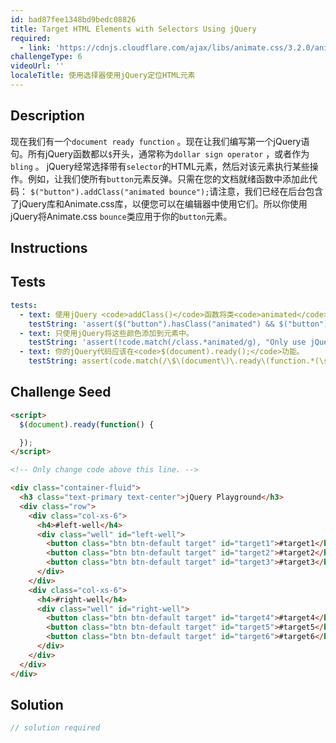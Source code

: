 ```yaml
---
id: bad87fee1348bd9bedc08826
title: Target HTML Elements with Selectors Using jQuery
required:
  - link: 'https://cdnjs.cloudflare.com/ajax/libs/animate.css/3.2.0/animate.css'
challengeType: 6
videoUrl: ''
localeTitle: 使用选择器使用jQuery定位HTML元素
---
```


## Description
<section id="description">现在我们有一个<code>document ready function</code> 。现在让我们编写第一个jQuery语句。所有jQuery函数都以<code>$</code>开头，通常称为<code>dollar sign operator</code> ，或者作为<code>bling</code> 。 jQuery经常选择带有<code>selector</code>的HTML元素，然后对该元素执行某些操作。例如，让我们使所有<code>button</code>元素反弹。只需在您的文档就绪函数中添加此代码： <code>$(&quot;button&quot;).addClass(&quot;animated bounce&quot;);</code>请注意，我们已经在后台包含了jQuery库和Animate.css库，以便您可以在编辑器中使用它们。所以你使用jQuery将Animate.css <code>bounce</code>类应用于你的<code>button</code>元素。 </section>

## Instructions
<section id="instructions">
</section>

## Tests
<section id='tests'>

```yml
tests:
  - text: 使用jQuery <code>addClass()</code>函数将类<code>animated</code>并<code>bounce</code>回到<code>button</code>元素。
    testString: 'assert($("button").hasClass("animated") && $("button").hasClass("bounce"), "Use the jQuery <code>addClass&#40&#41</code> function to give the classes <code>animated</code> and <code>bounce</code> to your <code>button</code> elements.");'
  - text: 只使用jQuery将这些颜色添加到元素中。
    testString: 'assert(!code.match(/class.*animated/g), "Only use jQuery to add these classes to the element.");'
  - text: 你的jQuery代码应该在<code>$(document).ready();</code>功能。
    testString: assert(code.match(/\$\(document\)\.ready\(function.*(\s|\n)*.*button.*.addClass.*\);/g), 'Your jQuery code should be within the <code>$(document).ready();</code> function.');

```

</section>

## Challenge Seed
<section id='challengeSeed'>

<div id='html-seed'>

```html
<script>
  $(document).ready(function() {

  });
</script>

<!-- Only change code above this line. -->

<div class="container-fluid">
  <h3 class="text-primary text-center">jQuery Playground</h3>
  <div class="row">
    <div class="col-xs-6">
      <h4>#left-well</h4>
      <div class="well" id="left-well">
        <button class="btn btn-default target" id="target1">#target1</button>
        <button class="btn btn-default target" id="target2">#target2</button>
        <button class="btn btn-default target" id="target3">#target3</button>
      </div>
    </div>
    <div class="col-xs-6">
      <h4>#right-well</h4>
      <div class="well" id="right-well">
        <button class="btn btn-default target" id="target4">#target4</button>
        <button class="btn btn-default target" id="target5">#target5</button>
        <button class="btn btn-default target" id="target6">#target6</button>
      </div>
    </div>
  </div>
</div>

```

</div>



</section>

## Solution
<section id='solution'>

```js
// solution required
```
</section>
